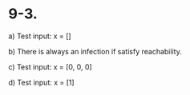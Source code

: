 # 9-3.

a) Test input: x = []

b) There is always an infection if satisfy reachability.

c) Test input: x = [0, 0, 0]

d) Test input: x = [1]

